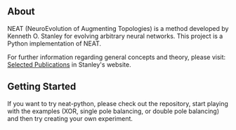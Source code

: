 ## About ##

NEAT (NeuroEvolution of Augmenting Topologies) is a method developed by Kenneth O. Stanley for evolving arbitrary neural networks. This project is a Python implementation of NEAT.

For further information regarding general concepts and theory, please visit: [Selected Publications](http://www.cs.ucf.edu/~kstanley/#publications) in Stanley's website.

## Getting Started ##

If you want to try neat-python, please check out the repository, start playing with the examples (XOR, single pole balancing, or double pole balancing) and then try creating your own experiment.
